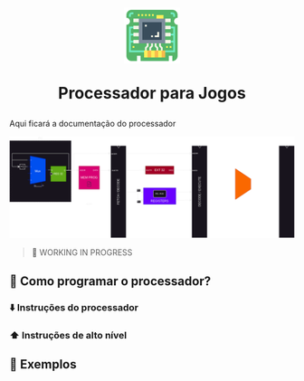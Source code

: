 <h1 id="inicio" align="center">
  <br>
  <img src="assets/chip.png" alt="A chip logo" height="100">
  <br>

Processador para Jogos

</h1>

Aqui ficará a documentação do processador

![Diagrama](./assets/schematic.png)

> 🚧 WORKING IN PROGRESS

## 📝 Como programar o processador?

### ⬇️ Instruções do processador

### ⬆️ Instruções de alto nível

## 🧩 Exemplos

